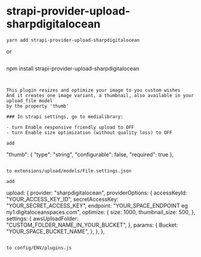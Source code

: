 # strapi-provider-upload-sharpdigitalocean

```
yarn add strapi-provider-upload-sharpdigitalocean
```

or

```

```

npm install strapi-provider-upload-sharpdigitalocean

```


This plugin resizes and optimize your image to you custom wishes
And it creates one image variant, a thumbnail, also available in your upload_file model
by the property 'thumb'

### In strapi settings, go to medialibrary:

- turn Enable responsive friendly upload to OFF
- turn Enable size optimization (without quality loss) to OFF

add

```

"thumb": {
"type": "string",
"configurable": false,
"required": true
},

```

to extensions/upload/models/File.settings.json

add

```

upload: {
provider: "sharpdigitalocean",
providerOptions: {
accessKeyId: "YOUR_ACCESS_KEY_ID",
secretAccessKey: "YOUR_SECRET_ACCESS_KEY",
endpoint: "YOUR_SPACE_ENDPOINT eg ny1.digitaloceanspaces.com",
optimize: {
size: 1000,
thumbnail_size: 500,
},
settings: {
awsUploadFolder: "CUSTOM_FOLDER_NAME_IN_YOUR_BUCKET",
},
params: {
Bucket: "YOUR_SPACE_BUCKET_NAME",
},
},
},

```

to config/ENV/plugins.js
```
